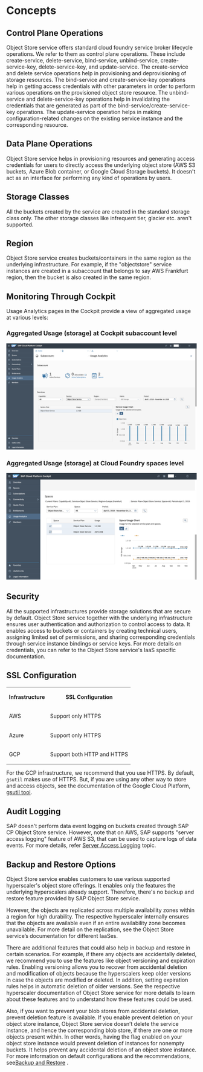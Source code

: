 <!-- loio8c20208a0891482b90bc6192633239b8 -->

# Concepts



<a name="loio8c20208a0891482b90bc6192633239b8__section_mnc_kvy_sjb"/>

## Control Plane Operations

Object Store service offers standard cloud foundry service broker lifecycle operations. We refer to them as control plane operations. These include create-service, delete-service, bind-service, unbind-service, create-service-key, delete-service-key, and update-service. The create-service and delete service operations help in provisioning and deprovisioning of storage resources. The bind-service and create-service-key operations help in getting access credentials with other parameters in order to perform various operations on the provisioned object store resource. The unbind-service and delete-service-key operations help in invalidating the credentials that are generated as part of the bind-service/create-service-key operations. The update-service operation helps in making configuration-related changes on the existing service instance and the corresponding resource.



<a name="loio8c20208a0891482b90bc6192633239b8__section_crw_lvy_sjb"/>

## Data Plane Operations

Object Store service helps in provisioning resources and generating access credentials for users to directly access the underlying object store \(AWS S3 buckets, Azure Blob container, or Google Cloud Storage buckets\). It doesn't act as an interface for performing any kind of operations by users.



<a name="loio8c20208a0891482b90bc6192633239b8__section_j3d_nvy_sjb"/>

## Storage Classes

All the buckets created by the service are created in the standard storage class only. The other storage classes like infrequent tier, glacier etc. aren't supported.



<a name="loio8c20208a0891482b90bc6192633239b8__section_vwr_qvy_sjb"/>

## Region

Object Store service creates buckets/containers in the same region as the underlying infrastructure. For example, if the "objectstore" service instances are created in a subaccount that belongs to say AWS Frankfurt region, then the bucket is also created in the same region.



<a name="loio8c20208a0891482b90bc6192633239b8__section_twc_5vy_sjb"/>

## Monitoring Through Cockpit

Usage Analytics pages in the Cockpit provide a view of aggregated usage at various levels:



### Aggregated Usage \(storage\) at Cockpit subaccount level

![](images/OS_Monitoring1_b4bdf1f.png)



### Aggregated Usage \(storage\) at Cloud Foundry spaces level

![](images/OS_Monitoring2_6091399.png)



<a name="loio8c20208a0891482b90bc6192633239b8__section_vxm_dxy_sjb"/>

## Security

All the supported infrastructures provide storage solutions that are secure by default. Object Store service together with the underlying infrastructure ensures user authentication and authorization to control access to data. It enables access to buckets or containers by creating technical users, assigning limited set of permissions, and sharing corresponding credentials through service instance bindings or service keys. For more details on credentials, you can refer to the Object Store service's IaaS specific documentation.



<a name="loio8c20208a0891482b90bc6192633239b8__section_myw_tfj_tnb"/>

## SSL Configuration


<table>
<tr>
<th valign="top">

Infrastructure

</th>
<th valign="top">

SSL Configuration

</th>
</tr>
<tr>
<td valign="top">

AWS

</td>
<td valign="top">

Support only HTTPS

</td>
</tr>
<tr>
<td valign="top">

Azure

</td>
<td valign="top">

Support only HTTPS

</td>
</tr>
<tr>
<td valign="top">

GCP

</td>
<td valign="top">

Support both HTTP and HTTPS

</td>
</tr>
</table>

For the GCP infrastructure, we recommend that you use HTTPS. By default, `gsutil` makes use of HTTPS. But, if you are using any other way to store and access objects, see the documentation of the Google Cloud Platform, [gsutil tool](https://cloud.google.com/storage/docs/gsutil).



<a name="loio8c20208a0891482b90bc6192633239b8__section_lpb_kl5_qmb"/>

## Audit Logging

SAP doesn't perform data event logging on buckets created through SAP CP Object Store service. However, note that on AWS, SAP supports "server access logging" feature of AWS S3, that can be used to capture logs of data events. For more details, refer [Server Access Logging](server-access-logging-b03c5b9.md) topic.



<a name="loio8c20208a0891482b90bc6192633239b8__section_p4s_qy4_sqb"/>

## Backup and Restore Options

Object Store service enables customers to use various supported hyperscaler's object store offerings. It enables only the features the underlying hyperscalers already support. Therefore, there's no backup and restore feature provided by SAP Object Store service.

However, the objects are replicated across multiple availability zones within a region for high durability. The respective hyperscaler internally ensures that the objects are available even if an entire availability zone becomes unavailable. For more detail on the replication, see the Object Store service’s documentation for different IaaSes.

There are additional features that could also help in backup and restore in certain scenarios. For example, if there any objects are accidentally deleted, we recommend you to use the features like object versioning and expiration rules. Enabling versioning allows you to recover from accidental deletion and modification of objects because the hyperscalers keep older versions in case the objects are modified or deleted. In addition, setting expiration rules helps in automatic deletion of older versions. See the respective hyperscaler documentation of Object Store service for more details to learn about these features and to understand how these features could be used.

Also, if you want to prevent your blob stores from accidental deletion, prevent deletion feature is available. If you enable prevent deletion on your object store instance, Object Store service doesn’t delete the service instance, and hence the corresponding blob store, if there are one or more objects present within. In other words, having the flag enabled on your object store instance would prevent deletion of instances for nonempty buckets. It helps prevent any accidental deletion of an object store instance. For more information on default configurations and the recommendations, see[Backup and Restore](backup-and-restore-371e080.md) .

